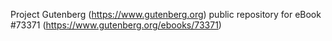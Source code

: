 Project Gutenberg (https://www.gutenberg.org) public repository for eBook #73371 (https://www.gutenberg.org/ebooks/73371)
